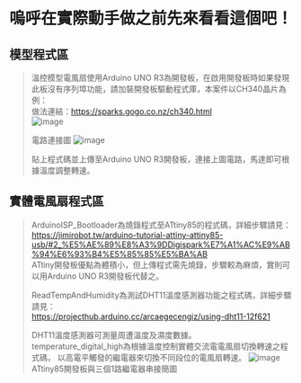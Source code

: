 # 嗚呼在實際動手做之前先來看看這個吧！
## 模型程式區
>溫控模型電風扇使用Arduino UNO R3為開發板，在啟用開發板時如果發現此板沒有序列埠功能，請加裝開發板驅動程式庫，本案件以CH340晶片為例：  
做法連結：https://sparks.gogo.co.nz/ch340.html  
>![image](https://img.onl/aPc1VL)
>  
>電路連接圖
>![image](https://img.onl/tOTXcN)
>
>貼上程式碼並上傳至Arduino UNO R3開發板，連接上圖電路，馬達即可根據溫度調整轉速。

## 實體電風扇程式區
>ArduinoISP_Bootloader為燒錄程式至ATtiny85的程式碼，詳細步驟請見：  
>https://jimirobot.tw/arduino-tutorial-attiny-attiny85-usb/#2_%E5%AE%89%E8%A3%9DDigispark%E7%A1%AC%E9%AB%94%E6%93%B4%E5%85%85%E5%BA%AB  
>ATtiny開發板優點為體積小，但上傳程式需先燒錄，步驟較為麻煩，實則可以用Arduino UNO R3開發板代替之。
>  
>ReadTempAndHumidity為測試DHT11溫度感測器功能之程式碼，詳細步驟請見：  
>https://projecthub.arduino.cc/arcaegecengiz/using-dht11-12f621
>  
>DHT11溫度感測器可測量周遭溫度及濕度數據。  
>temperature_digital_high為根據溫度控制實體交流電電風扇切換轉速之程式碼，
以高電平觸發的繼電器來切換不同段位的電風扇轉速。
>![image](https://img.onl/EJtP4d)
>ATtiny85開發板與三個1路繼電器串接簡圖
